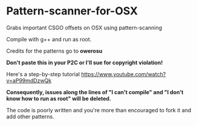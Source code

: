 # Pattern-scanner-for-OSX


Grabs important CSGO offsets on OSX using pattern-scanning

Compile with g++ and run as root.

Credits for the patterns go to **owerosu**

**Don't paste this in your P2C or I'll sue for copyright violation!**

Here's a step-by-step tutorial https://www.youtube.com/watch?v=aP99mdDzwQk

**Consequently, issues along the lines of  "I can't compile" and "I don't know how to run as root" will be deleted.**

The code is poorly written and you're more than encouraged to fork it and add other patterns.
